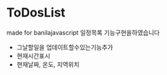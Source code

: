 # ToDosList
made for banilajavascript
일정목록 기능구현을하였습니다

+ 그날할일을 업데이트할수있는기능추가
+ 현재시간표시
+ 현재날짜, 온도, 지역위치

